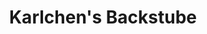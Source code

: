---
title: "Karlchen's Backstube"
url: /huellhorst/karlchens-backstube-hauptstrasse/
shop: Bäckerei
---